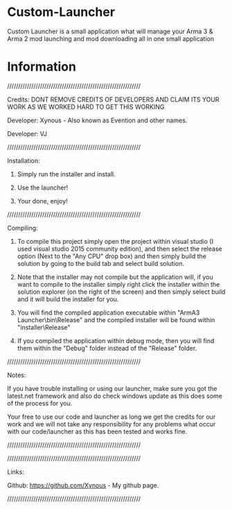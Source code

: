 # Custom-Launcher
Custom Launcher is a small application what will manage your Arma 3 &amp; Arma 2 mod launching and mod downloading all in one small application

# Information
/////////////////////////////////////////////////////////////

Credits: DONT REMOVE CREDITS OF DEVELOPERS AND CLAIM ITS YOUR WORK AS WE WORKED HARD TO GET THIS WORKING

Developer: Xynous - Also known as Evention and other names.

Developer: VJ

/////////////////////////////////////////////////////////////

Installation:

1. Simply run the installer and install.

2. Use the launcher!

3. Your done, enjoy!

/////////////////////////////////////////////////////////////

Compiling:

1. To compile this project simply open the project within visual studio (I used visual studio 2015 community edition), and then select the release option (Next to the "Any CPU" drop box) and then simply build the solution by going to the build tab and select build solution. 

2. Note that the installer may not compile but the application will, if you want to compile to the installer simply right click the installer within the solution explorer (on the right of the screen) and then simply select build and it will build the installer for you.

3. You will find the compiled application executable within "ArmA3 Launcher\bin\Release\" and the compiled installer will be found within "installer\Release\"

4. If you compiled the application within debug mode, then you will find them within the "Debug" folder instead of the "Release" folder.

/////////////////////////////////////////////////////////////

Notes:

If you have trouble installing or using our launcher, make sure you got the latest.net framework and also do check windows update as this does some of the process for you.

Your free to use our code and launcher as long we get the credits for our work and we will not take any responsibility for any problems what occur with our code/launcher as this has been tested and works fine.

/////////////////////////////////////////////////////////////

/////////////////////////////////////////////////////////////

Links:

Github: https://github.com/Xynous - My github page.

/////////////////////////////////////////////////////////////
